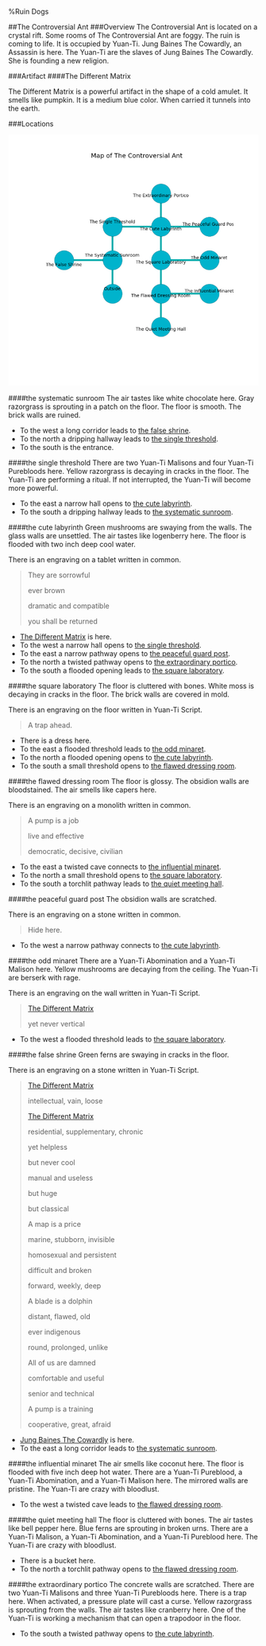 %Ruin Dogs

##The Controversial Ant
###Overview
The Controversial Ant is located on a crystal rift. Some rooms of The Controversial Ant are foggy. The ruin is coming to life. It is occupied by Yuan-Ti. <a name="Jung-Baines-The-Cowardly"></a>Jung Baines The Cowardly, an Assassin is here. The Yuan-Ti are the slaves of Jung Baines The Cowardly. She  is founding a new religion. 



###Artifact
####<a name="The-Different-Matrix"></a>The Different Matrix


The Different Matrix is a powerful artifact in the shape of a cold amulet. It smells like pumpkin. It is a medium blue color. When carried it tunnels into the earth. 





###Locations


![](../v2/images/The-Controversial-Ant.png)

####<a name="the-systematic-sunroom"></a>the systematic sunroom
The air tastes like white chocolate here. Gray razorgrass is sprouting in a patch on the floor. The floor is smooth. The brick walls are ruined. 



* To the west a long corridor leads to [the false shrine](#the-false-shrine).
* To the north a dripping hallway leads to [the single threshold](#the-single-threshold).
* To the south is the entrance.


####<a name="the-single-threshold"></a>the single threshold
There are two Yuan-Ti Malisons and four Yuan-Ti Purebloods here. Yellow razorgrass is decaying in cracks in the floor. The Yuan-Ti are performing a ritual. If not interrupted, the Yuan-Ti will become more powerful. 



* To the east a narrow hall opens to [the cute labyrinth](#the-cute-labyrinth).
* To the south a dripping hallway leads to [the systematic sunroom](#the-systematic-sunroom).


####<a name="the-cute-labyrinth"></a>the cute labyrinth
Green mushrooms are swaying from the walls. The glass walls are unsettled. The air tastes like logenberry here. The floor is flooded with two inch deep cool water. 

There is an engraving on a tablet written in common. 

> They are sorrowful
>
> ever brown
>
> dramatic and compatible
>
> you shall be returned
>


* [The Different Matrix](#The-Different-Matrix) is here.
* To the west a narrow hall opens to [the single threshold](#the-single-threshold).
* To the east a narrow pathway opens to [the peaceful guard post](#the-peaceful-guard-post).
* To the north a twisted pathway opens to [the extraordinary portico](#the-extraordinary-portico).
* To the south a flooded opening leads to [the square laboratory](#the-square-laboratory).


####<a name="the-square-laboratory"></a>the square laboratory
The floor is cluttered with bones. White moss is decaying in cracks in the floor. The brick walls are covered in mold. 

There is an engraving on the floor written in Yuan-Ti Script. 

> A trap ahead.
>


* There is a dress here.
* To the east a flooded threshold leads to [the odd minaret](#the-odd-minaret).
* To the north a flooded opening opens to [the cute labyrinth](#the-cute-labyrinth).
* To the south a small threshold opens to [the flawed dressing room](#the-flawed-dressing-room).


####<a name="the-flawed-dressing-room"></a>the flawed dressing room
The floor is glossy. The obsidion walls are bloodstained. The air smells like capers here. 

There is an engraving on a monolith written in common. 

> A pump is a job
>
> live and effective
>
> democratic, decisive, civilian
>


* To the east a twisted cave connects to [the influential minaret](#the-influential-minaret).
* To the north a small threshold opens to [the square laboratory](#the-square-laboratory).
* To the south a torchlit pathway leads to [the quiet meeting hall](#the-quiet-meeting-hall).


####<a name="the-peaceful-guard-post"></a>the peaceful guard post
The obsidion walls are scratched. 

There is an engraving on a stone written in common. 

> Hide here.
>


* To the west a narrow pathway connects to [the cute labyrinth](#the-cute-labyrinth).


####<a name="the-odd-minaret"></a>the odd minaret
There are a Yuan-Ti Abomination and a Yuan-Ti Malison here. Yellow mushrooms are decaying from the ceiling. The Yuan-Ti are berserk with rage. 

There is an engraving on the wall written in Yuan-Ti Script. 

> [The Different Matrix](#The-Different-Matrix)
>
> yet never vertical
>


* To the west a flooded threshold leads to [the square laboratory](#the-square-laboratory).


####<a name="the-false-shrine"></a>the false shrine
Green ferns are swaying in cracks in the floor. 

There is an engraving on a stone written in Yuan-Ti Script. 

> [The Different Matrix](#The-Different-Matrix)
>
> intellectual, vain, loose
>
> [The Different Matrix](#The-Different-Matrix)
>
> residential, supplementary, chronic
>
> yet helpless
>
> but never cool
>
> manual and useless
>
> but huge
>
> but classical
>
> A map is a price
>
> marine, stubborn, invisible
>
> homosexual and persistent
>
> difficult and broken
>
> forward, weekly, deep
>
> A blade is a dolphin
>
> distant, flawed, old
>
> ever indigenous
>
> round, prolonged, unlike
>
> All of us are damned
>
> comfortable and useful
>
> senior and technical
>
> A pump is a training
>
> cooperative, great, afraid
>


* [Jung Baines The Cowardly](#Jung-Baines-The-Cowardly) is here.
* To the east a long corridor leads to [the systematic sunroom](#the-systematic-sunroom).


####<a name="the-influential-minaret"></a>the influential minaret
The air smells like coconut here. The floor is flooded with five inch deep hot water. There are a Yuan-Ti Pureblood, a Yuan-Ti Abomination, and a Yuan-Ti Malison here. The mirrored walls are pristine. The Yuan-Ti are crazy with bloodlust. 



* To the west a twisted cave leads to [the flawed dressing room](#the-flawed-dressing-room).


####<a name="the-quiet-meeting-hall"></a>the quiet meeting hall
The floor is cluttered with bones. The air tastes like bell pepper here. Blue ferns are sprouting in broken urns. There are a Yuan-Ti Malison, a Yuan-Ti Abomination, and a Yuan-Ti Pureblood here. The Yuan-Ti are crazy with bloodlust. 



* There is a bucket here.
* To the north a torchlit pathway opens to [the flawed dressing room](#the-flawed-dressing-room).


####<a name="the-extraordinary-portico"></a>the extraordinary portico
The concrete walls are scratched. There are two Yuan-Ti Malisons and three Yuan-Ti Purebloods here. There is a trap here. When activated, a pressure plate will cast a curse. Yellow razorgrass is sprouting from the walls. The air tastes like cranberry here. One of the Yuan-Ti is working a mechanism that can open a trapodoor in the floor. 



* To the south a twisted pathway opens to [the cute labyrinth](#the-cute-labyrinth).


